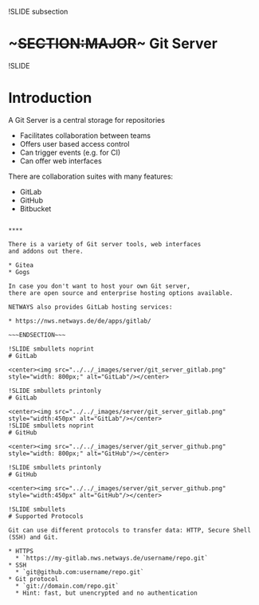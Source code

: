 !SLIDE subsection
# ~~~SECTION:MAJOR~~~ Git Server

!SLIDE
# Introduction

A Git Server is a central storage for repositories

* Facilitates collaboration between teams
* Offers user based access control
* Can trigger events (e.g. for CI)
* Can offer web interfaces

There are collaboration suites with many features:

* GitLab
* GitHub
* Bitbucket

~~~SECTION:handouts~~~

****

There is a variety of Git server tools, web interfaces
and addons out there.

* Gitea
* Gogs

In case you don't want to host your own Git server,
there are open source and enterprise hosting options available.

NETWAYS also provides GitLab hosting services:

* https://nws.netways.de/de/apps/gitlab/

~~~ENDSECTION~~~

!SLIDE smbullets noprint
# GitLab

<center><img src="../../_images/server/git_server_gitlab.png" style="width: 800px;" alt="GitLab"/></center>

!SLIDE smbullets printonly
# GitLab

<center><img src="../../_images/server/git_server_gitlab.png" style="width:450px" alt="GitLab"/></center>
!SLIDE smbullets noprint
# GitHub

<center><img src="../../_images/server/git_server_github.png" style="width: 800px;" alt="GitHub"/></center>

!SLIDE smbullets printonly
# GitHub

<center><img src="../../_images/server/git_server_github.png" style="width:450px" alt="GitHub"/></center>

!SLIDE smbullets
# Supported Protocols

Git can use different protocols to transfer data: HTTP, Secure Shell (SSH) and Git.

* HTTPS
  * `https://my-gitlab.nws.netways.de/username/repo.git`
* SSH
  * `git@github.com:username/repo.git`
* Git protocol
  * `git://domain.com/repo.git`
  * Hint: fast, but unencrypted and no authentication
